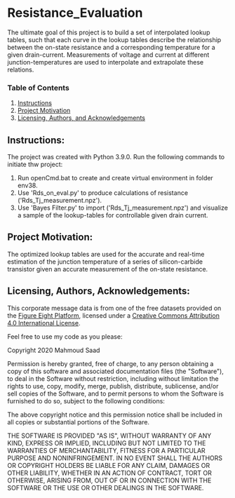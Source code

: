 # Resistance_Evaluation
The ultimate goal of this project is to build a set of interpolated lookup tables, such that each curve in the lookup tables describe the relationship between the on-state resistance and a corresponding temperature for a given drain-current.  Measurements of voltage and current at different junction-temperatures are used to interpolate and extrapolate these relations. 


### Table of Contents

1. [Instructions](#instructions)
2. [Project Motivation](#motivation)
3. [Licensing, Authors, and Acknowledgements](#licensing)

## Instructions: <a name="instructions"></a>

The project was created with Python 3.9.0.
Run the following commands to initiate thw project:

1. Run openCmd.bat to create and create virtual environment in folder env38.
2. Use 'Rds_on_eval.py' to produce calculations of resistance ('Rds_Tj_measurement.npz'). 
3. Use 'Bayes Filter.py' to import ('Rds_Tj_measurement.npz') and visualize a sample of the lookup-tables for controllable given drain current.   


## Project Motivation: <a name="motivation"></a>

The optimized lookup tables are used for the accurate and real-time estimation of the junction temperature of a series of silicon-carbide transistor given an accurate measurement of the on-state resistance. 



## Licensing, Authors, Acknowledgements: <a name="licensing"></a>

This corporate message data is from one of the free datasets provided on the
[Figure Eight Platform](https://appen.com/resources/datasets/), licensed under
a [Creative Commons Attribution 4.0 International License](https://creativecommons.org/licenses/by/4.0/).

Feel free to use my code as you please:

Copyright 2020 Mahmoud Saad

Permission is hereby granted, free of charge, to any person obtaining a copy of this software and associated documentation files (the "Software"), to deal in the Software without restriction, including without limitation the rights to use, copy, modify, merge, publish, distribute, sublicense, and/or sell copies of the Software, and to permit persons to whom the Software is furnished to do so, subject to the following conditions:

The above copyright notice and this permission notice shall be included in all copies or substantial portions of the Software.

THE SOFTWARE IS PROVIDED "AS IS", WITHOUT WARRANTY OF ANY KIND, EXPRESS OR IMPLIED, INCLUDING BUT NOT LIMITED TO THE WARRANTIES OF MERCHANTABILITY, FITNESS FOR A PARTICULAR PURPOSE AND NONINFRINGEMENT. IN NO EVENT SHALL THE AUTHORS OR COPYRIGHT HOLDERS BE LIABLE FOR ANY CLAIM, DAMAGES OR OTHER LIABILITY, WHETHER IN AN ACTION OF CONTRACT, TORT OR OTHERWISE, ARISING FROM, OUT OF OR IN CONNECTION WITH THE SOFTWARE OR THE USE OR OTHER DEALINGS IN THE SOFTWARE.
